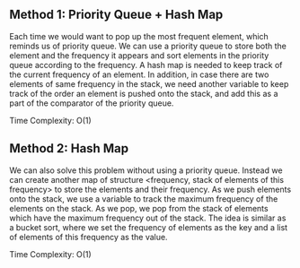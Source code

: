 ## Method 1: Priority Queue + Hash Map

Each time we would want to pop up the most frequent element, which reminds us of priority queue. We can use a priority queue to store both the element and
the frequency it appears and sort elements in the priority queue according to the frequency. A hash map is needed to keep track of the current frequency
of an element. In addition, in case there are two elements of same frequency in the stack, we need another variable to keep track of the order an element
is pushed onto the stack, and add this as a part of the comparator of the priority queue.

Time Complexity: O(1)

## Method 2: Hash Map

We can also solve this problem without using a priority queue. Instead we can create another map of structure <frequency, stack of elements of this frequency> 
to store the elements and their frequency. As we push elements onto the stack, we use a variable to track the maximum frequency of the elements on the stack.
As we pop, we pop from the stack of elements which have the maximum frequency out of the stack. The idea is similar as a bucket sort, where we set the frequency
of elements as the key and a list of elements of this frequency as the value.

Time Complexity: O(1)
